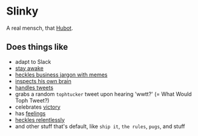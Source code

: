 # Slinky
A real mensch, that [Hubot](https://hubot.github.com). 

## Does things like 
 + adapt to Slack
 + [stay awake](https://registry.npmjs.org/hubot-heroku-keepalive/)
 + [heckles business jargon with memes](https://raw.github.com/hubot-scripts/hubot-business-cat/)
 + [inspects his own brain](https://nodei.co/npm/hubot-brain-inspect/)
 + [handles tweets](https://registry.npmjs.org/hubot-tweets/)
 + grabs a random `tophtucker` tweet upon hearing 'wwtt?' (= What Would Toph Tweet?)
 + celebrates [victory](https://registry.npmjs.org/hubot-victory/)
 + has [feelings](https://github.com/irstacks/slinky/blob/master/scripts/data/feelings.json)
 + [heckles relentlessly](https://github.com/irstacks/slinky/blob/master/scripts/data/heckles.json)
 +  and other stuff that's default, like `ship it`, `the rules`, `pugs`, and stuff
